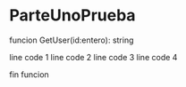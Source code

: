 # ParteUnoPrueba

funcion GetUser(id:entero): string

line code 1
line code 2
line code 3
line code 4




fin funcion
